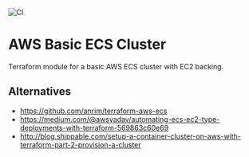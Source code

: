 ![CI](https://github.com/capybara1/Terraform-AwsBasicEcsCluster/workflows/CI/badge.svg)

# AWS Basic ECS Cluster

Terraform module for a basic AWS ECS cluster with EC2 backing.

## Alternatives

- <https://github.com/anrim/terraform-aws-ecs>
- <https://medium.com/@awsyadav/automating-ecs-ec2-type-deployments-with-terraform-569863c60e69>
- <http://blog.shippable.com/setup-a-container-cluster-on-aws-with-terraform-part-2-provision-a-cluster>

